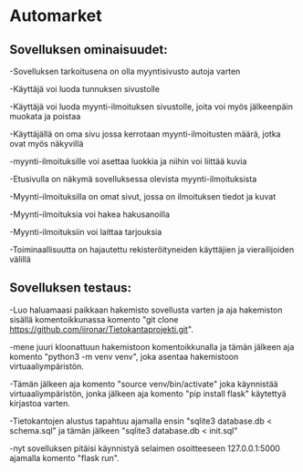 # Automarket

## Sovelluksen ominaisuudet:

 -Sovelluksen tarkoitusena on olla myyntisivusto autoja varten

 -Käyttäjä voi luoda tunnuksen sivustolle
 
 -Käyttäjä voi luoda myynti-ilmoituksen sivustolle, joita voi myös jälkeenpäin muokata ja poistaa

 -Käyttäjällä on oma sivu jossa kerrotaan myynti-ilmoitusten määrä, jotka ovat myös näkyvillä

 -myynti-ilmoituksille voi asettaa luokkia ja niihin voi liittää kuvia

 -Etusivulla on näkymä sovelluksessa olevista myynti-ilmoituksista

 -Myynti-ilmoituksilla on omat sivut, jossa on ilmoituksen tiedot ja kuvat

 -Myynti-ilmoituksia voi hakea hakusanoilla

 -Myynti-ilmoituksiin voi laittaa tarjouksia

 -Toiminaallisuutta on hajautettu rekisteröityneiden käyttäjien ja vierailijoiden välillä

 ## Sovelluksen testaus:

 -Luo haluamaasi paikkaan hakemisto sovellusta varten ja aja hakemiston sisällä komentoikkunassa komento "git clone https://github.com/iironar/Tietokantaprojekti.git".
 
 -mene juuri kloonattuun hakemistoon komentoikkunalla ja tämän jälkeen aja komento "python3 -m venv venv", joka asentaa hakemistoon virtuaaliympäristön.
 
 -Tämän jälkeen aja komento "source venv/bin/activate" joka käynnistää virtuaaliympäristön, jonka jälkeen aja komento "pip install flask" käytettyä kirjastoa varten.
 
  -Tietokantojen alustus tapahtuu ajamalla ensin "sqlite3 database.db < schema.sql" ja tämän jälkeen
  "sqlite3 database.db < init.sql"

 -nyt sovelluksen pitäisi käynnistyä selaimen osoitteeseen 127.0.0.1:5000 ajamalla komento "flask run".

 
 
